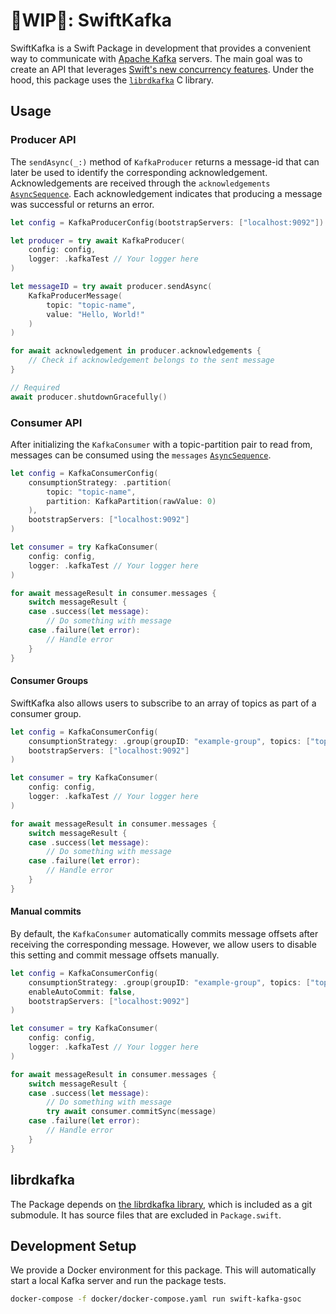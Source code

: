 # 🚧WIP🚧: SwiftKafka

SwiftKafka is a Swift Package in development that provides a convenient way to communicate with [Apache Kafka](https://kafka.apache.org) servers. The main goal was to create an API that leverages [Swift's new concurrency features](https://docs.swift.org/swift-book/LanguageGuide/Concurrency.html). Under the hood, this package uses the [`librdkafka`](https://github.com/confluentinc/librdkafka) C library.

## Usage

### Producer API

The `sendAsync(_:)` method of `KafkaProducer` returns a message-id that can later be used to identify the corresponding acknowledgement. Acknowledgements are received through the `acknowledgements` [`AsyncSequence`](https://developer.apple.com/documentation/swift/asyncsequence). Each acknowledgement indicates that producing a message was successful or returns an error.

```swift
let config = KafkaProducerConfig(bootstrapServers: ["localhost:9092"])

let producer = try await KafkaProducer(
    config: config,
    logger: .kafkaTest // Your logger here
)

let messageID = try await producer.sendAsync(
    KafkaProducerMessage(
        topic: "topic-name",
        value: "Hello, World!"
    )
)

for await acknowledgement in producer.acknowledgements {
    // Check if acknowledgement belongs to the sent message
}

// Required
await producer.shutdownGracefully()
```

### Consumer API

After initializing the `KafkaConsumer` with a topic-partition pair to read from, messages can be consumed using the `messages` [`AsyncSequence`](https://developer.apple.com/documentation/swift/asyncsequence).

```swift
let config = KafkaConsumerConfig(
    consumptionStrategy: .partition(
        topic: "topic-name",
        partition: KafkaPartition(rawValue: 0)
    ),
    bootstrapServers: ["localhost:9092"]
)

let consumer = try KafkaConsumer(
    config: config,
    logger: .kafkaTest // Your logger here
)

for await messageResult in consumer.messages {
    switch messageResult {
    case .success(let message):
        // Do something with message
    case .failure(let error):
        // Handle error
    }
}
```

#### Consumer Groups

SwiftKafka also allows users to subscribe to an array of topics as part of a consumer group.

```swift
let config = KafkaConsumerConfig(
    consumptionStrategy: .group(groupID: "example-group", topics: ["topic-name"]),
    bootstrapServers: ["localhost:9092"]
)

let consumer = try KafkaConsumer(
    config: config,
    logger: .kafkaTest // Your logger here
)

for await messageResult in consumer.messages {
    switch messageResult {
    case .success(let message):
        // Do something with message
    case .failure(let error):
        // Handle error
    }
}
```

#### Manual commits

By default, the `KafkaConsumer` automatically commits message offsets after receiving the corresponding message. However, we allow users to disable this setting and commit message offsets manually.

```swift
let config = KafkaConsumerConfig(
    consumptionStrategy: .group(groupID: "example-group", topics: ["topic-name"]),
    enableAutoCommit: false,
    bootstrapServers: ["localhost:9092"]
)

let consumer = try KafkaConsumer(
    config: config,
    logger: .kafkaTest // Your logger here
)

for await messageResult in consumer.messages {
    switch messageResult {
    case .success(let message):
        // Do something with message
        try await consumer.commitSync(message)
    case .failure(let error):
        // Handle error
    }
}
```

## librdkafka

The Package depends on [the librdkafka library](https://github.com/confluentinc/librdkafka), which is included as a git submodule.
It has source files that are excluded in `Package.swift`.

## Development Setup

We provide a Docker environment for this package. This will automatically start a local Kafka server and run the package tests.

```bash
docker-compose -f docker/docker-compose.yaml run swift-kafka-gsoc
```
